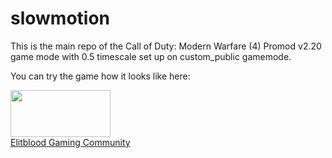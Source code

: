 # slowmotion
This is the main repo of the Call of Duty: Modern Warfare (4) 
Promod v2.20 game mode with 0.5 timescale set up on custom_public gamemode.

You can try the game how it looks like here:

<a href="https://elitblood.eu" target="_blank"><img src="https://www.gs4u.net/en/160x75/s/274713.png" border="0" width="160" height="75" alt=""/></a><br>
<a href="https://elitblood.eu" target="_blank">Elitblood Gaming Community</a>
